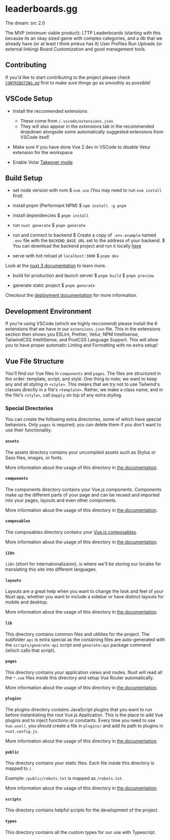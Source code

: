 # leaderboards.gg

The dream: src 2.0

The MVP (minimum viable product):
LTTP Leaderboards (starting with this because its an okay sized game with complex categories, and a db that we already have (or at least I think pinkus has it)
User Profiles
Run Uploads (or external linking)
Board Customization and good management tools.

## Contributing

If you'd like to start contributing to the project please check [`CONTRIBUTING.md`](https://github.com/leaderboardsgg/leaderboard-site/blob/main/CONTRIBUTING.md) first to make sure things go as smoothly as possible!

## VSCode Setup

- Install the reccomended extensions

  - These come from `/.vscode/extensions.json`
  - They will also appear in the extensions tab in the recommended dropdown alongside some automatically suggested extensions from VSCode itself.

- Make sure if you have done Vue 2 dev in VSCode to disable Vetur extension for the workspace
- Enable Volar [Takeover mode](https://vuejs.org/guide/typescript/overview.html#takeover-mode)

## Build Setup

- set node version with nvm
  $ `nvm use`
  (You may need to run `nvm install` first)

- install pnpm (Performant NPM)
  $ `npm install -g pnpm`

- install dependencies
  $ `pnpm install`

- run `nuxt generate`
  $ `pnpm generate`

- run and connect to backend
  $ Create a copy of `.env.example` named `.env` file with the `BACKEND_BASE_URL` set to the address of your backend.
  $ You can download the backend project and run it locally [here](https://github.com/leaderboardsgg/leaderboard-backend)

- serve with hot reload at `localhost:3000`
  $ `pnpm dev`

Look at the [nuxt 3 documentation](https://v3.nuxtjs.org) to learn more.

- build for production and launch server
  $ `pnpm build`
  $ `pnpm preview`

- generate static project
  $ `pnpm generate`

Checkout the [deployment documentation](https://v3.nuxtjs.org/guide/deploy/presets) for more information.

## Development Environment

If you're using VSCode (which we highly reccomend) please install the 6 extensions that we have in our `extensions.json` file. This in the extensions section then shows you ESLint, Prettier, Vetur, NPM Intellisense, TailwindCSS IntelliSense, and PostCSS Language Support. This will allow you to have proper automatic Linting and Formatting with no extra setup!

## Vue File Structure

You'll find our Vue files in `components` and `pages`. The files are structured in the order: template, script, and style. One thing to note; we want to keep any and all styling in `<style>`. This means that we try not to use Tailwind's classes directly in a file's `<template>`. Rather, we make a class name, and in the file's `<style>`, call `@apply` on top of any extra styling.

### Special Directories

You can create the following extra directories, some of which have special behaviors. Only `pages` is required; you can delete them if you don't want to use their functionality.

#### `assets`

The assets directory contains your uncompiled assets such as Stylus or Sass files, images, or fonts.

More information about the usage of this directory in [the documentation](https://nuxtjs.org/docs/2.x/directory-structure/assets).

#### `components`

The components directory contains your Vue.js components. Components make up the different parts of your page and can be reused and imported into your pages, layouts and even other components.

More information about the usage of this directory in [the documentation](https://nuxtjs.org/docs/2.x/directory-structure/components).

#### `composables`

The composables directory contains your [Vue.js composables](https://vuejs.org/guide/reusability/composables.html).

More information about the usage of this directory in [the documentation](https://v3.nuxtjs.org/guide/directory-structure/composables).

#### `i18n`

`i18n` (short for internationalizaion), is where we'll be storing our locales for translating this site into different languages.

#### `layouts`

Layouts are a great help when you want to change the look and feel of your Nuxt app, whether you want to include a sidebar or have distinct layouts for mobile and desktop.

More information about the usage of this directory in [the documentation](https://nuxtjs.org/docs/2.x/directory-structure/layouts).

#### `lib`

This directory contains common files and utilities for the project. The subfolder `api` is extra special as the containing files are auto-generated with the `scripts/generate-api` script and `generate:api` package command (which calls that script).

#### `pages`

This directory contains your application views and routes. Nuxt will read all the `*.vue` files inside this directory and setup Vue Router automatically.

More information about the usage of this directory in [the documentation](https://nuxtjs.org/docs/2.x/get-started/routing).

#### `plugins`

The plugins directory contains JavaScript plugins that you want to run before instantiating the root Vue.js Application. This is the place to add Vue plugins and to inject functions or constants. Every time you need to use `Vue.use()`, you should create a file in `plugins/` and add its path to plugins in `nuxt.config.js`.

More information about the usage of this directory in [the documentation](https://nuxtjs.org/docs/2.x/directory-structure/plugins).

#### `public`

This directory contains your static files. Each file inside this directory is mapped to `/`.

Example: `/public/robots.txt` is mapped as `/robots.txt`.

More information about the usage of this directory in [the documentation](https://nuxtjs.org/docs/2.x/directory-structure/static).

#### `scripts`

This directory contains helpful scripts for the development of the project.

#### `types`

This directory contains all the custom types for our use with Typescript.
